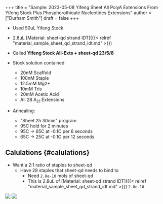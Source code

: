 +++
title = "Sample: 2023-05-08 Yifeng Sheet All PolyA Extensions From Yifeng Stock Plus Phosphorothioate Nucleotides Extensions"
author = ["Durham Smith"]
draft = false
+++

-   Used 50uL Yifeng Stock
-   2.8uL [Material: sheet-qd strand IDT]({{< relref "material_sample_sheet_qd_strand_idt.md" >}})

-   Called **Yifeng Stock All-Exts + sheet-qd 23/5/8**

<!--listend-->

-   Stock solution contained
    -   20nM Scaffold
    -   100nM Staple
    -   12.5mM Mg2+
    -   10mM Tris
    -   20mM Acetic Acid
    -   All 28 A<sub>21</sub> Extensions

-   Annealing:
    -   "Sheet 2h 30min" program
    -   95C hold for 2 minutes
    -   95C &rarr; 65C at -0.1C per 6 seconds
    -   65C &rarr; 25C at -0.1C per 12 seconds


## Calulations {#calulations}

-   Want a 2:1 ratio of staples to sheet-qd
    -   Have 28 staples that sheet-qd needs to bind to
        -   Need  `2.8e-10` mols of sheet-qd
        -   This is 2.8uL of [Material: sheet-qd strand IDT]({{< relref "material_sample_sheet_qd_strand_idt.md" >}}) `2.8e-10`

![](/ox-hugo/AFM_2023-05-08-Tile+Qds-Overnight-0.jpg)
![](/ox-hugo/AFM_2023-05-08-Tile+Qds-Overnight-1.jpg)
